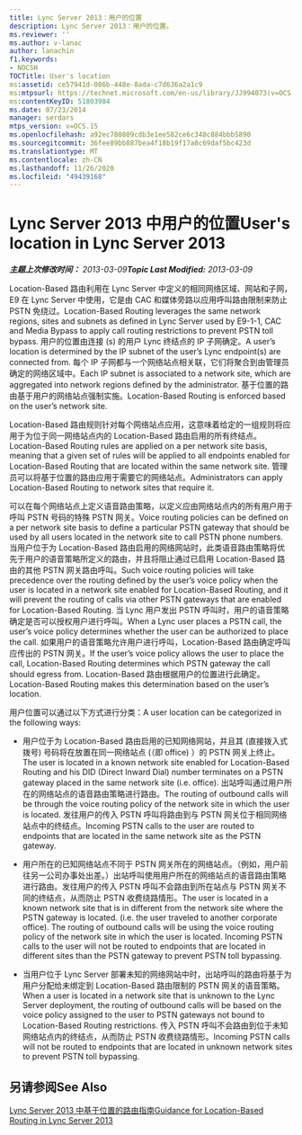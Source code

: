 ```yaml
---
title: Lync Server 2013：用户的位置
description: Lync Server 2013：用户的位置。
ms.reviewer: ''
ms.author: v-lanac
author: lanachin
f1.keywords:
- NOCSH
TOCTitle: User's location
ms:assetid: ce57941d-086b-448e-8ada-c7d636a2a1c9
ms:mtpsurl: https://technet.microsoft.com/en-us/library/JJ994073(v=OCS.15)
ms:contentKeyID: 51803984
ms.date: 07/23/2014
manager: serdars
mtps_version: v=OCS.15
ms.openlocfilehash: a92ec780809cdb3e1ee582ce6c348c884bbb5890
ms.sourcegitcommit: 36fee89bb887bea4f18b19f17a8c69daf5bc423d
ms.translationtype: MT
ms.contentlocale: zh-CN
ms.lasthandoff: 11/26/2020
ms.locfileid: "49439168"
---
```

# <a name="users-location-in-lync-server-2013"></a><span data-ttu-id="988b2-103">Lync Server 2013 中用户的位置</span><span class="sxs-lookup"><span data-stu-id="988b2-103">User's location in Lync Server 2013</span></span>

<div data-xmlns="http://www.w3.org/1999/xhtml">

<div class="topic" data-xmlns="http://www.w3.org/1999/xhtml" data-msxsl="urn:schemas-microsoft-com:xslt" data-cs="https://msdn.microsoft.com/">

<div data-asp="https://msdn2.microsoft.com/asp">



</div>

<div id="mainSection">

<div id="mainBody"><span data-ttu-id="988b2-104">

<span> </span></span><span class="sxs-lookup"><span data-stu-id="988b2-104">

<span> </span></span></span>

<span data-ttu-id="988b2-105">_**主题上次修改时间：** 2013-03-09_</span><span class="sxs-lookup"><span data-stu-id="988b2-105">_**Topic Last Modified:** 2013-03-09_</span></span>

<span data-ttu-id="988b2-106">Location-Based 路由利用在 Lync Server 中定义的相同网络区域、网站和子网，E9 在 Lync Server 中使用，它是由 CAC 和媒体旁路以应用呼叫路由限制来防止 PSTN 免绕过。</span><span class="sxs-lookup"><span data-stu-id="988b2-106">Location-Based Routing leverages the same network regions, sites and subnets as defined in Lync Server used by E9-1-1, CAC and Media Bypass to apply call routing restrictions to prevent PSTN toll bypass.</span></span> <span data-ttu-id="988b2-107">用户的位置由连接 (s) 的用户 Lync 终结点的 IP 子网确定。</span><span class="sxs-lookup"><span data-stu-id="988b2-107">A user’s location is determined by the IP subnet of the user’s Lync endpoint(s) are connected from.</span></span> <span data-ttu-id="988b2-108">每个 IP 子网都与一个网络站点相关联，它们将聚合到由管理员确定的网络区域中。</span><span class="sxs-lookup"><span data-stu-id="988b2-108">Each IP subnet is associated to a network site, which are aggregated into network regions defined by the administrator.</span></span> <span data-ttu-id="988b2-109">基于位置的路由基于用户的网络站点强制实施。</span><span class="sxs-lookup"><span data-stu-id="988b2-109">Location-Based Routing is enforced based on the user’s network site.</span></span>

<span data-ttu-id="988b2-110">Location-Based 路由规则针对每个网络站点应用，这意味着给定的一组规则将应用于为位于同一网络站点内的 Location-Based 路由启用的所有终结点。</span><span class="sxs-lookup"><span data-stu-id="988b2-110">Location-Based Routing rules are applied on a per network site basis, meaning that a given set of rules will be applied to all endpoints enabled for Location-Based Routing that are located within the same network site.</span></span> <span data-ttu-id="988b2-111">管理员可以将基于位置的路由应用于需要它的网络站点。</span><span class="sxs-lookup"><span data-stu-id="988b2-111">Administrators can apply Location-Based Routing to network sites that require it.</span></span>

<span data-ttu-id="988b2-112">可以在每个网络站点上定义语音路由策略，以定义应由网络站点内的所有用户用于呼叫 PSTN 号码的特殊 PSTN 网关。</span><span class="sxs-lookup"><span data-stu-id="988b2-112">Voice routing policies can be defined on a per network site basis to define a particular PSTN gateway that should be used by all users located in the network site to call PSTN phone numbers.</span></span> <span data-ttu-id="988b2-113">当用户位于为 Location-Based 路由启用的网络网站时，此类语音路由策略将优先于用户的语音策略所定义的路由，并且将阻止通过已启用 Location-Based 路由的其他 PSTN 网关路由呼叫。</span><span class="sxs-lookup"><span data-stu-id="988b2-113">Such voice routing policies will take precedence over the routing defined by the user’s voice policy when the user is located in a network site enabled for Location-Based Routing, and it will prevent the routing of calls via other PSTN gateways that are enabled for Location-Based Routing.</span></span> <span data-ttu-id="988b2-114">当 Lync 用户发出 PSTN 呼叫时，用户的语音策略确定是否可以授权用户进行呼叫。</span><span class="sxs-lookup"><span data-stu-id="988b2-114">When a Lync user places a PSTN call, the user’s voice policy determines whether the user can be authorized to place the call.</span></span> <span data-ttu-id="988b2-115">如果用户的语音策略允许用户进行呼叫，Location-Based 路由确定呼叫应传出的 PSTN 网关。</span><span class="sxs-lookup"><span data-stu-id="988b2-115">If the user’s voice policy allows the user to place the call, Location-Based Routing determines which PSTN gateway the call should egress from.</span></span> <span data-ttu-id="988b2-116">Location-Based 路由根据用户的位置进行此确定。</span><span class="sxs-lookup"><span data-stu-id="988b2-116">Location-Based Routing makes this determination based on the user’s location.</span></span>

<span data-ttu-id="988b2-117">用户位置可以通过以下方式进行分类：</span><span class="sxs-lookup"><span data-stu-id="988b2-117">A user location can be categorized in the following ways:</span></span>

  - <span data-ttu-id="988b2-118">用户位于为 Location-Based 路由启用的已知网络网站，并且其 (直接拨入式拨号) 号码将在放置在同一网络站点 (（即 office) ）的 PSTN 网关上终止。</span><span class="sxs-lookup"><span data-stu-id="988b2-118">The user is located in a known network site enabled for Location-Based Routing and his DID (Direct Inward Dial) number terminates on a PSTN gateway placed in the same network site (i.e. office).</span></span> <span data-ttu-id="988b2-119">出站呼叫通过用户所在的网络站点的语音路由策略进行路由。</span><span class="sxs-lookup"><span data-stu-id="988b2-119">The routing of outbound calls will be through the voice routing policy of the network site in which the user is located.</span></span> <span data-ttu-id="988b2-120">发往用户的传入 PSTN 呼叫将路由到与 PSTN 网关位于相同网络站点中的终结点。</span><span class="sxs-lookup"><span data-stu-id="988b2-120">Incoming PSTN calls to the user are routed to endpoints that are located in the same network site as the PSTN gateway.</span></span>

  - <span data-ttu-id="988b2-p105">用户所在的已知网络站点不同于 PSTN 网关所在的网络站点。（例如，用户前往另一公司办事处出差。）出站呼叫使用用户所在的网络站点的语音路由策略进行路由。发往用户的传入 PSTN 呼叫不会路由到所在站点与 PSTN 网关不同的终结点，从而防止 PSTN 收费绕路情形。</span><span class="sxs-lookup"><span data-stu-id="988b2-p105">The user is located in a known network site that is in different from the network site where the PSTN gateway is located. (i.e. the user traveled to another corporate office). The routing of outbound calls will be using the voice routing policy of the network site in which the user is located. Incoming PSTN calls to the user will not be routed to endpoints that are located in different sites than the PSTN gateway to prevent PSTN toll bypassing.</span></span>

  - <span data-ttu-id="988b2-125">当用户位于 Lync Server 部署未知的网络网站中时，出站呼叫的路由将基于为用户分配给未绑定到 Location-Based 路由限制的 PSTN 网关的语音策略。</span><span class="sxs-lookup"><span data-stu-id="988b2-125">When a user is located in a network site that is unknown to the Lync Server deployment, the routing of outbound calls will be based on the voice policy assigned to the user to PSTN gateways not bound to Location-Based Routing restrictions.</span></span> <span data-ttu-id="988b2-126">传入 PSTN 呼叫不会路由到位于未知网络站点内的终结点，从而防止 PSTN 收费绕路情形。</span><span class="sxs-lookup"><span data-stu-id="988b2-126">Incoming PSTN calls will not be routed to endpoints that are located in unknown network sites to prevent PSTN toll bypassing.</span></span>

<div>

## <a name="see-also"></a><span data-ttu-id="988b2-127">另请参阅</span><span class="sxs-lookup"><span data-stu-id="988b2-127">See Also</span></span>


[<span data-ttu-id="988b2-128">Lync Server 2013 中基于位置的路由指南</span><span class="sxs-lookup"><span data-stu-id="988b2-128">Guidance for Location-Based Routing in Lync Server 2013</span></span>](lync-server-2013-guidance-for-location-based-routing.md)  
  

<span data-ttu-id="988b2-129"></div>

</div>

<span> </span>

</div>

</div>

</span><span class="sxs-lookup"><span data-stu-id="988b2-129"></div>

</div>

<span> </span>

</div>

</div>

</span></span></div>

